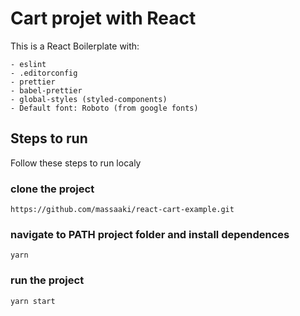 # Cart projet with React
This is a React Boilerplate with:
```configuration
- eslint
- .editorconfig
- prettier
- babel-prettier
- global-styles (styled-components)
- Default font: Roboto (from google fonts)
```

## Steps to run
Follow these steps to run localy


### clone the project
```clone
https://github.com/massaaki/react-cart-example.git
```

### navigate to PATH project folder and install dependences
```
yarn
```
### run the project
```
yarn start
```
